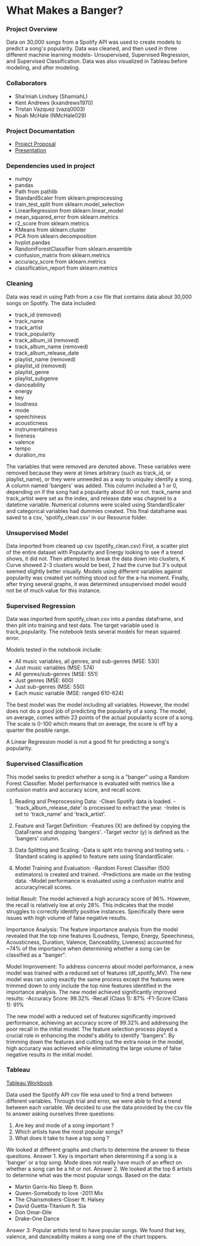 # What Makes a Banger?

### Project Overview
Data on 30,000 songs from a Spotify API was used to create models to predict a song's popularity. Data was cleaned, and then used in three different machine learning models- Unsupervised, Supervised Regression, and Supervised Classification. Data was also visualized in Tableau before modeling, and after modeling.

### Collaborators
- Sha’miah Lindsey (ShamiahL)
- Kent Andrews (kxandrews1970)
- Tristan Vazquez (vazq0003)
- Noah McHale (NMcHale029)

### Project Documentation
- [Project Proposal](https://docs.google.com/document/d/1fJfuKnB7wwmtjz0gdJATHtjz5hcWmLb2p8mySA15cbc/edit?usp=sharing)
- [Presentation](https://docs.google.com/presentation/d/1bgPAeIX8A5Rs4ynsJEjMJ7fokzhuDyn44jWHyjtXL90/edit?usp=sharing)

### Dependencies used in project
- numpy
- pandas
- Path from pathlib
- StandardScaler from sklearn.preprocessing
- train_test_split from sklearn.model_selection
- LinearRegression from sklearn.linear_model
- mean_squared_error from sklearn.metrics
- r2_score from sklearn.metrics
- KMeans from sklearn.cluster
- PCA from sklearn.decomposition
- hvplot.pandas
- RandomForestClassifier from sklearn.ensemble
- confusion_matrix from sklearn.metrics
- accuracy_score from sklearn.metrics
- classification_report from sklearn.metrics

### Cleaning
Data was read in using Path from a csv file that contains data about 30,000 songs on Spotify. The data included:
- track_id (removed)
- track_name
- track_artist
- track_popularity
- track_album_id (removed)
- track_album_name (removed)
- track_album_release_date
- playlist_name (removed)
- playlist_id (removed)
- playlist_genre
- playlist_subgenre
- danceability
- energy
- key
- loudness
- mode
- speechiness
- acousticness
- instrumentalness
- liveness
- valence
- tempo
- duration_ms

The variables that were removed are denoted above. These variables were removed because they were at times arbitrary (such as track_id, or playlist_name), or they were unneeded as a way to uniquley identify a song.
A column named 'bangers' was added. This column included a 1 or 0, depending on if the song had a popularity about 80 or not.
track_name and track_artist were set as the index, and release date was chagned to a datetime variable.
Numerical columns were scaled using StandardScaler and categorical variables had dummies created.
This final dataframe was saved to a csv, 'spotify_clean.csv' in our Resource folder.

### Unsupervised Model
Data imported from cleaned up csv (spotify_clean.csv) First, a scatter plot of the entire dataset with Popularity and Energy looking to see if a trend shows, it did not.  Then attempted to break the data down into clusters, K Curve showed 2-3 clusters would be best, 2 had the curve but 3's output seemed slightly better visually.  Models using different variables against popularity was created yet nothing stood out for the a-ha moment.  Finally, after trying several graphs, it was determined unsupervised model would not be of much value for this instance.

### Supervised Regression
Data was imported from spotify_clean.csv into a pandas dataframe, and then plit into training and test data. The target variable used is track_popularity. The notebook tests several models for mean squared error.

Models tested in the notebook include:
- All music variables, all genres, and sub-genres (MSE: 530)
- Just music variables (MSE: 574)
- All genres/sub-genres (MSE: 551)
- Just genres (MSE: 600)
- Just sub-genres (MSE: 550)
- Each music variable (MSE: ranged 610-624)

The best model was the model including all variables. However, the model does not do a good job of predicting the popularity of a song. The model, on average, comes within 23 points of the actual popularity score of a song. The scale is 0-100 which means that on average, the score is off by a quarter the posible range.

A Linear Regression model is not a good fit for predicting a song's popularity.

### Supervised Classification
This model seeks to predict whether a song is a "banger" using a Random Forest Classifier. Model performance is evaluated with metrics like a confusion matrix and accuracy score, and recall score.

1. Reading and Preprocessing Data:
-Clean Spotify data is loaded.
-'track_album_release_date' is processed to extract the year.
-Index is set to 'track_name' and 'track_artist'.

2. Feature and Target Definition:
-Features (X) are defined by copying the DataFrame and dropping 'bangers'.
-Target vector (y) is defined as the 'bangers' column.

3. Data Splitting and Scaling:
-Data is split into training and testing sets.
-Standard scaling is applied to feature sets using StandardScaler.

4. Model Training and Evaluation:
-Random Forest Classifier (500 estimators) is created and trained.
-Predictions are made on the testing data.
-Model performance is evaluated using a confusion matrix and accuracy/recall scores.

Initial Result:
The model achieved a high accuracy score of 96%. However, the recall is relatively low at only 28%. This indicates that the model struggles to correctly identify positive instances. Specifically there were issues with high volume of false negative results. 

Importance Analysis:
The feature importance analysis from the model revealed that the top nine features (Loudness, Tempo, Energy, Speechiness, Acousticness, Duration, Valence, Danceability, Liveness) accounted for ~74% of the importance when determining whether a song can be classified as a "banger".

Model Improvement:
To address concerns about model performance, a new model was trained with a reduced set of features (df_spotify_MV). The new model was ran using exactly the same process except the features were trimmed down to only include the top nine features identified in the importance analysis. The new model achieved significantly improved results:
-Accuracy Score: 99.32%
-Recall (Class 1): 87%
-F1-Score (Class 1): 91%

The new model with a reduced set of features significantly improved performance, achieving an accuracy score of 99.32% and addressing the poor recall in the initial model. The feature selection process played a crucial role in enhancing the model's ability to identify "bangers". By trimming down the features and cutting out the extra noise in the model, high accuracy was achieved while eliminating the large volume of false negative results in the initial model. 

### Tableau
[Tableau Workbook](https://public.tableau.com/authoring/Project4_17014016191960/popvsgenre#1)

Data used the Spotify API csv file wsa used to find a trend between different variables. Through trial and error, we were able to find a trend between each variable. We decided to use the data provided by the csv file to answer asking ourselves three questions:
  1. Are key and mode of a song important ?
  2. Which artists have the most popular songs?
  3. What does it take to have a top song ?

We looked at different graphs and charts to determine the answer to these questions. 
  Answer 1. Key is important when determining if a song is a 'banger' or a top song. Mode does not really have much of an effect on whether a song can be a hit or not.
  Answer 2. We looked at the top 6 artists to determine what was the most popular songs.
    Based on the data:
  - Martin Garrix-No Sleep ft. Bonn
  - Queen-Somebody to love -2011 Mix
  - The Chainsmokers-Closer ft. Halsey
  - David Guetta-Titanium ft. Sia
  - Don Omar-Dile
  - Drake-One Dance
  
  Answer 3: Popular artists tend to have popular songs. We found that key, valence, and danceability makes a song one of the chart toppers. 
